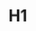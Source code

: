 # H1

<inject key="azureaduseremail" cloudname="AZURE" enableCopy="false" enableClickToPaste="false" defaultValue="default-value"/>

<inject key="azureaduseremail" cloudname="AZURE" enableCopy="false" enableClickToPaste="false"/>